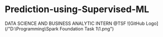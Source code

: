 # Prediction-using-Supervised-ML
DATA SCIENCE AND BUSINESS ANALYTIC INTERN @TSF
![GitHub Logo](/"D:\Programming\Spark Foundation Task 1\1.png")
